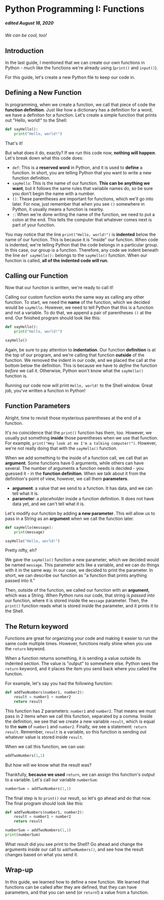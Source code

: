 # Python Programming I: Functions
##### edited August 18, 2020

_We can be cool, too!_

## Introduction
In the last guide, I mentioned that we can create our own functions in Python - much like the functions we're already using (`print()` and `input()`).

For this guide, let's create a new Python file to keep our code in.

## Defining a New Function
In programming, when we create a function, we call that piece of code the **function definition**. Just like how a dictionary has a definition for a word, we have a definiton for a function. Let's create a simple function that prints out "Hello, world!" to the Shell:

```Python
def sayHello():
    print("Hello, world!")
```

That's it!

But what does it do, exactly? If we run this code now, **nothing will happen**. Let's break down what this code does:
- `def`: This is a **reserved word** in Python, and it is used to **define** a function. In short, you are telling Python that you want to write a new function definition.
- `sayHello`: This is the name of our function. **This can be anything we want**, but it follows the same rules that variable names do, so be sure you don't begin the name with a number.
- `()`: These parentheses are important for functions, which we'll go into later. For now, just remember that when you see `()` somewhere in Python, it usually means a function is nearby.
- `:`: When we're done writing the name of the function, we need to put a colon at the end. This tells the computer that whatever comes next is part of your function.

You may notice that the line `print("Hello, world!")` is **indented** below the name of our function. This is because it is "inside" our function. When code is indented, we're telling Python that the code belongs in a particular group. In this case, our group is a function. Therefore, any code we indent beneath the line `def sayHello():` belongs to the `sayHello()` function. When our function is called, **all of the indented code will run**. 

## Calling our Function
Now that our function is written, we're ready to call it!

Calling our custom function works the same way as calling any other function. To start, we need the **name** of the function, which we decided would be `sayHello`. However, we need to tell Python that this is a function and not a variable. To do that, we append a pair of parentheses `()` at the end. Our finished program should look like this:

```Python
def sayHello():
    print("Hello, world!")

sayHello()
```

Again, be sure to pay attention to **indentation**. Our function **definition** is at the top of our program, and we're calling that function **outside** of the function. We removed the indent in our code, and we placed the call at the bottom below the definition. This is because we have to _define_ the function _before_ we call it. Otherwise, Python won't know what the `sayHello()` function is.

Running our code now will print `Hello, world!` to the Shell window. Great job, you've written a function in Python!

## Function Parameters
Alright, time to revisit those mysterious parentheses at the end of a function.

It's no coincidence that the `print()` function has them, too. However, we usually put something **inside** those parentheses when we use that function. For example, `print("Hey look at me I'm a talking computer!")`. However, we're not really doing that with the `sayHello()` function.

When we add something to the inside of a function call, we call that an **argument**. Some functions have 0 arguments, while others can have several. The number of arguments a function needs is decided - you guessed it - in the **function definition**. When we talk about it from the definition's point of view, however, we call them **parameters**.

- **argument**: a value that we send to a function. It has data, and we can tell what it is.
- **parameter**: a _placeholder_ inside a function definition. It does not have data yet, and we can't tell what it is.

Let's modify our function by adding **a new parameter**. This will allow us to pass in a String as an **argument** when we call the function later.

```Python
def sayHello(message):
    print(message)

sayHello("Hello, world!")
```

Pretty nifty, eh?

We gave the `sayHello()` function a new parameter, which we decided would be named `message`. This parameter acts like a variable, and we can do things with it in the same way. In our case, we decided to print the parameter. In short, we can describe our function as "a function that prints anything passed into it."

Then, outside of the function, we called our function with an **argument**, which was a String. When Python runs our code, that string is _passed into_ our function, where it is stored inside the `message` parameter. Then, the `print()` function reads what is stored inside the parameter, and it prints it to the Shell.

## The Return keyword
Functions are great for organizing your code and making it easier to run the same code multiple times. However, functions really shine when you use the `return` keyword.

When a function returns something, it is sending a value outside its indented section. The value is "output" to somewhere else. Python sees the `return` keyword, and it places the item you send back where you called the function.

For example, let's say you had the following function:

```Python
def addTwoNumbers(number1, number2):
    result = number1 + number2
    return result
```

This function has 2 parameters: `number1` and `number2`. That means we must pass in 2 items when we call this function, separated by a comma. Inside the definition, we see that we create a new variable `result`, which is equal to the **sum** of `number1` and `number2`. Finally, we see a statement: `return result`. Remember, `result` is a variable, so this function is sending out whatever value is stored inside `result`. 

When we call this function, we can use:

```Python
addTwoNumbers(1,1)
```

But how will we know what the result was?

Thankfully, **because we used** `return`, we can assign this function's output to a variable. Let's call our variable `numberSum`:

```Python
numberSum = addTwoNumbers(1,1)
```

The final step is to `print()` our result, so let's go ahead and do that now. The final program should look like this:

```Python
def addTwoNumbers(number1, number2):
    result = number1 + number2
    return result

numberSum = addTwoNumbers(1,1)
print(numberSum)
```

What result did you see print to the Shell? Go ahead and change the arguments inside our call to `addTwoNumbers()`, and see how the result changes based on what you send it.

## Wrap-up
In this guide, we learned how to define a new function. We learned that functions can be called after they are defined, that they can have parameters, and that you can send (or `return`!) a value from a function.